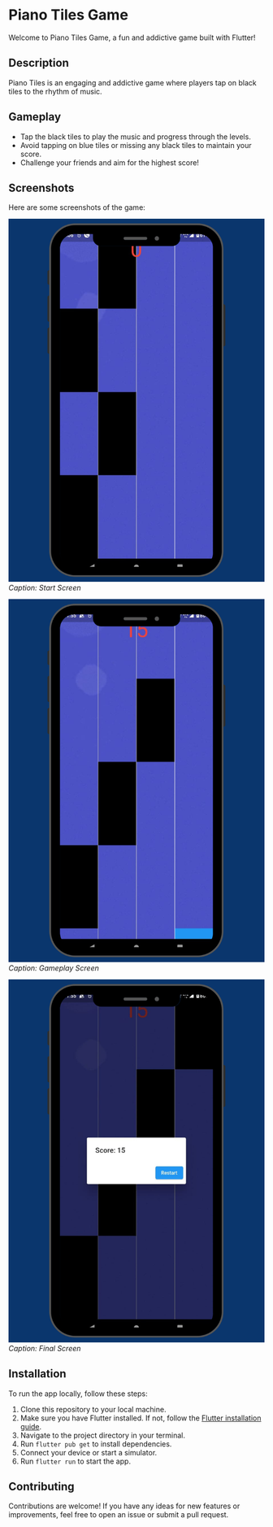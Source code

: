 # Piano Tiles Game

Welcome to Piano Tiles Game, a fun and addictive game built with Flutter!

## Description

Piano Tiles is an engaging and addictive game where players tap on black tiles to the rhythm of music.

## Gameplay

- Tap the black tiles to play the music and progress through the levels.
- Avoid tapping on blue tiles or missing any black tiles to maintain your score.
- Challenge your friends and aim for the highest score!

## Screenshots

Here are some screenshots of the game:

![Screenshot 1](screenshots/first.png)
*Caption: Start Screen*

![Screenshot 2](screenshots/second.png)
*Caption: Gameplay Screen*

![Screenshot 3](screenshots/third.png)
*Caption: Final Screen*

## Installation

To run the app locally, follow these steps:

1. Clone this repository to your local machine.
2. Make sure you have Flutter installed. If not, follow the [Flutter installation guide](https://flutter.dev/docs/get-started/install).
3. Navigate to the project directory in your terminal.
4. Run `flutter pub get` to install dependencies.
5. Connect your device or start a simulator.
6. Run `flutter run` to start the app.

## Contributing

Contributions are welcome! If you have any ideas for new features or improvements, feel free to open an issue or submit a pull request.

